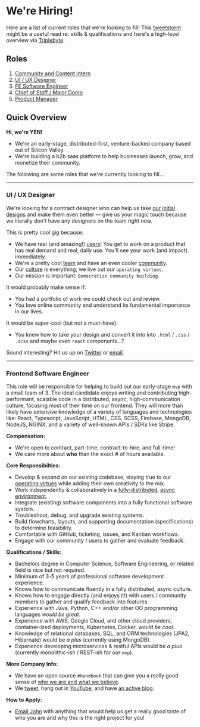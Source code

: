 # We're Hiring!

Here are a list of current roles that we're looking to fill! This [tweetstorm](https://twitter.com/yenFTW/status/1369341014469607425) might be a useful read re: skills & qualifications and here's a high-level overview via [Triplebyte](https://triplebyte.com/company/public/yen).

## Roles

1. [Community and Content Intern](https://twitter.com/yenFTW/status/1335003091406471170) 
2. [UI / UX Designer](https://github.com/yenio/handbook/blob/master/2-job-openings.md#ui--ux-designer)
3. [FE Software Engineer](https://github.com/yenio/handbook/blob/master/2-job-openings.md#frontend-software-engineer)
4. [Chief of Staff / Major Domo](https://twitter.com/yenFTW/status/1293192500320931840)
5. [Product Manager](https://twitter.com/yenFTW/status/1367935966464200706)

## Quick Overview

**Hi, we're YEN!**

- We're an early-stage, distributed-first, venture-backed company based out of Silicon Valley.
- We're building a b2b saas platform to help businesses launch, grow, and monetize their community.

The following are some roles that we're currently looking to fill...

---

### UI / UX Designer

We're looking for a contract designer who can help us take [our](https://www.indiehackers.com/product/yen/a-quick-visual-update--MJiEOsQ8O8fbQ97vBUM) [initial](https://www.indiehackers.com/product/yen/a-few-animated-gifs--MExkTE12jGIn5DdI0Oe) [designs](https://www.indiehackers.com/product/yen/good-artists-copy--MFrFbk4F61COCakqCNC) and make them even better — give us your magic touch because we literally don't have any designers on the team right now. 

This is pretty cool gig because:

- We have real (and amazing!) [users](https://twitter.com/yenFTW/status/1340163010409627650)! You get to work on a product that has real demand and real, daily use. You'll see your work (and impact) immediately.
- We're a pretty cool [team](https://github.com/yenio/handbook#our-team) and have an even cooler [community](http://yeniverse.com). 
- Our [culture](https://github.com/yenio/handbook#operating-virtues) is everything; we live out our `operating virtues`. 
- Our mission is important: `Democratize community building`. 

It would probably make sense if:

- You had a portfolio of work we could check out and review.
- You love online community and understand its fundamental importance in our lives.

It would be super-cool (but not a must-have):

- You knew how to take your design and convert it into into `.html` / `.css` / `.scss` and maybe even `react` components...?

Sound interesting? Hit us up on [Twitter](http://twitter.com/yenftw/) or [email](mailto:john@yen.io). 




---

### Frontend Software Engineer

This role will be responsible for helping to build out our early-stage `mvp` with a small team of 3. The ideal candidate enjoys writing and contributing high-performant, scalable code in a distributed, async, high-communication culture, focusing most of their time on our frontend. They will more than likely have extensive knowledge of a variety of languages and technologies like: React, Typescript, JavaScript, HTML, CSS, SCSS, Firebase, MongoDB, NodeJS, NGINX, and a variety of well-known APIs / SDKs like Stripe.

**Compensation:**

- We're open to contract, part-time, contract-to-hire, and full-time! 
- We care more about **who** than the exact # of hours available.

**Core Responsibilties:**

- Develop & expand on our existing codebase, staying true to our [operating virtues](https://github.com/yenio/handbook#operating-virtues) while adding their own creativity to the mix.
- Work independently & collaboratively in a [fully-distributed](https://www.indiehackers.com/post/what-we-mean-when-we-say-we-are-a-distributed-first-team-0226d2f999), [async environment](https://github.com/yenio/handbook/blob/master/1-employment.md#distributed-first-async-team-communication).
- Integrate (existing) software components into a fully functional software system.
- Troubleshoot, debug, and upgrade existing systems.
- Build flowcharts, layouts, and supporting documentation (specifications) to determine feasibility.
- Comfortable with GitHub, ticketing, issues, and Kanban workflows.
- Engage with our community / users to gather and evaluate feedback.

**Qualifications / Skills:**

- Bachelors degree in Computer Science, Software Engineering, or related field is nice but not required.
- Minimum of 3-5 years of professional software development experience.
- Knows how to communicate fluently in a fully distributed, async culture.
- Knows how to engage directly (and enjoys it!) with users / community members to gather and qualify feedback into features.
- Experience with Java, Python, C++ and/or other OO programming languages *would be great*.
- Experience with AWS, Google Cloud, and other cloud providers, container-ized deployments, Kubernetes, Docker, *would be cool*.
- Knowledge of relational databases, SQL, and ORM technologies (JPA2, Hibernate) would be *a plus* (currently using MongoDB).
- Experience developing microservices & restful APIs would be *a plus* (currently monolithic-ish / REST-ish for our `mvp`).

**More Company Info:**

- We have an open source `#handbook` that can give you a really good sense of [who we are and what we believe](https://github.com/yenio/handbook).
- We [tweet](http://twitter.com/yenftw), hang out in [YouTube](http://yen.show), and have [an active blog](http://yensquad.com).

**How to Apply:**

- [Email John](mailto:john@yen.io) with anything that would help us get a really good taste of who you are and why this is the right project for you!




